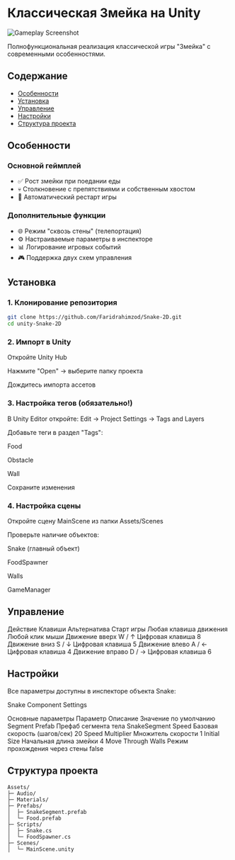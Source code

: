 # Классическая Змейка на Unity

![Gameplay Screenshot](Assets/Prefab/Image1.png) 

Полнофункциональная реализация классической игры "Змейка" с современными особенностями.

## Содержание
- [Особенности](#особенности)
- [Установка](#установка)
- [Управление](#управление)
- [Настройки](#настройки)
- [Структура проекта](#структура-проекта)


## Особенности

### Основной геймплей
- ✅ Рост змейки при поедании еды
- 💀 Столкновение с препятствиями и собственным хвостом
- 🔄 Автоматический рестарт игры

### Дополнительные функции
- 🌐 Режим "сквозь стены" (телепортация)
- ⚙️ Настраиваемые параметры в инспекторе
- 📊 Логирование игровых событий
- 🎮 Поддержка двух схем управления

## Установка

### 1. Клонирование репозитория
```bash
git clone https://github.com/Faridrahimzod/Snake-2D.git
cd unity-Snake-2D
```

### 2. Импорт в Unity
Откройте Unity Hub

Нажмите "Open" → выберите папку проекта

Дождитесь импорта ассетов

### 3. Настройка тегов (обязательно!)
В Unity Editor откройте: Edit → Project Settings → Tags and Layers

Добавьте теги в раздел "Tags":

Food

Obstacle

Wall

Сохраните изменения

### 4. Настройка сцены
Откройте сцену MainScene из папки Assets/Scenes

Проверьте наличие объектов:

Snake (главный объект)

FoodSpawner

Walls

GameManager

## Управление
Действие	Клавиши	Альтернатива
Старт игры	Любая клавиша движения	Любой клик мыши
Движение вверх	W / ↑	Цифровая клавиша 8
Движение вниз	S / ↓	Цифровая клавиша 5
Движение влево	A / ←	Цифровая клавиша 4
Движение вправо	D / →	Цифровая клавиша 6

## Настройки
Все параметры доступны в инспекторе объекта Snake:

Snake Component Settings

Основные параметры
Параметр	Описание	Значение по умолчанию
Segment Prefab	Префаб сегмента тела	SnakeSegment
Speed	Базовая скорость (шагов/сек)	20
Speed Multiplier	Множитель скорости	1
Initial Size	Начальная длина змейки	4
Move Through Walls	Режим прохождения через стены	false

## Структура проекта
```
Assets/
├─ Audio/
├─ Materials/
├─ Prefabs/
│  ├─ SnakeSegment.prefab
│  └─ Food.prefab
├─ Scripts/
│  ├─ Snake.cs
│  └─ FoodSpawner.cs
├─ Scenes/
│  └─ MainScene.unity
```
